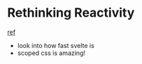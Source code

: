 # Rethinking Reactivity
[ref](https://www.youtube.com/watch?v=AdNJ3fydeao)

- look into how fast svelte is
- scoped css is amazing!